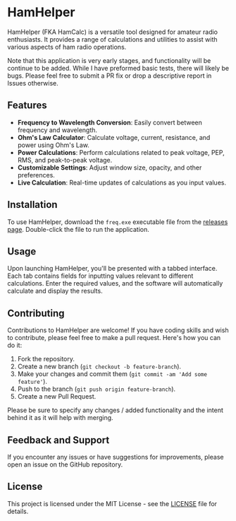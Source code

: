 # HamHelper

HamHelper (FKA HamCalc) is a versatile tool designed for amateur radio enthusiasts. It provides a range of calculations and utilities to assist with various aspects of ham radio operations.

Note that this application is very early stages, and functionality will be continue to be added. While I have preformed basic tests, there will likely be bugs. Please feel free to submit a PR fix or drop a descriptive report in Issues otherwise.

## Features

- **Frequency to Wavelength Conversion**: Easily convert between frequency and wavelength.
- **Ohm's Law Calculator**: Calculate voltage, current, resistance, and power using Ohm's Law.
- **Power Calculations**: Perform calculations related to peak voltage, PEP, RMS, and peak-to-peak voltage.
- **Customizable Settings**: Adjust window size, opacity, and other preferences.
- **Live Calculation**: Real-time updates of calculations as you input values.

## Installation

To use HamHelper, download the `freq.exe` executable file from the [releases page](https://github.com/joshpeterson1/HamCalc/releases). Double-click the file to run the application.

## Usage

Upon launching HamHelper, you'll be presented with a tabbed interface. Each tab contains fields for inputting values relevant to different calculations. Enter the required values, and the software will automatically calculate and display the results.

## Contributing

Contributions to HamHelper are welcome! If you have coding skills and wish to contribute, please feel free to make a pull request. Here's how you can do it:

1. Fork the repository.
2. Create a new branch (`git checkout -b feature-branch`).
3. Make your changes and commit them (`git commit -am 'Add some feature'`).
4. Push to the branch (`git push origin feature-branch`).
5. Create a new Pull Request.

Please be sure to specify any changes / added functionality and the intent behind it as it will help with merging.

## Feedback and Support

If you encounter any issues or have suggestions for improvements, please open an issue on the GitHub repository.

## License

This project is licensed under the MIT License - see the [LICENSE](LICENSE) file for details.